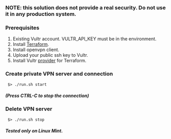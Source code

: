 ### NOTE: this solution does not provide a real security. Do not use it in any production system. 

### Prerequisites

1. Existing Vultr account. VULTR_API_KEY must be in the environment.
2. Install [Terraform](www.terraform.io/downloads.html).
3. Install openvpn client.
4. Upload your public ssh key to Vultr.
5. Install Vultr [provider](https://github.com/squat/terraform-provider-vultr) for Terraform.


### Create private VPN server and connection

```
 $> ./run.sh start
```

##### (Press CTRL-C to stop the connection)

### Delete VPN server

```
 $> ./run.sh stop
```

##### Tested only on Linux Mint.

